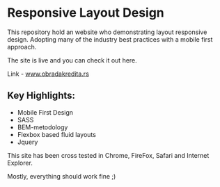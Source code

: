 
# Responsive Layout Design

This repository hold an website who demonstrating layout responsive design. Adopting many of the industry best practices with a mobile first approach.

The site is live and you can check it out here.

Link - www.obradakredita.rs


## Key Highlights: 

* Mobile First Design
* SASS 
* BEM-metodology
* Flexbox based fluid layouts
* Jquery

This site has been cross tested in Chrome, FireFox, Safari and Internet Explorer.

Mostly, everything should work fine ;)
